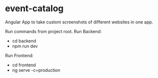 # event-catalog
Angular App to take custom screenshots of different websites in one app.

Run commands from project root.
Run Backend:
- cd backend
- npm run dev

Run Frontend:
- cd frontend
- ng serve -c=production

